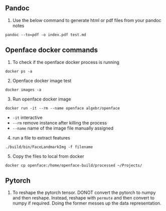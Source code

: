 ## Pandoc
1. Use the below command to generate html or pdf files from your pandoc notes

```
pandoc --to=pdf -o index.pdf test.md
```

## Openface docker commands

1. To check if the openface docker process is running
```
docker ps -a
```

2. Openface docker image test
```
docker images -a
```

3. Run openface docker image
```
docker run -it --rm --name openface algebr/openface
```

* `-it` interactive
* `--rm` remove instance after killing the process
* `--name` name of the image file manually assigned

4. run a file to extract features

```
./build/bin/FaceLandmarkImg -f filename
 ```

 5. Copy the files to local from docker
 ```
 docker cp openface:/home/openface-build/processed ~/Projects/
 ```

## **Pytorch**

 1. To reshape the pytorch tensor. DONOT convert the pytorch to numpy and then reshape. Instead, reshape with `permute` and then convert to numpy if required. Doing the former messes up the data representation.
